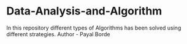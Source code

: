 # Data-Analysis-and-Algorithm
In this repository different types of Algorithms has been solved using different strategies.
Author - Payal Borde
